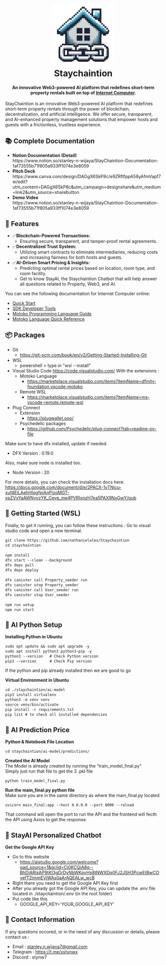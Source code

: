<h1 align="center">
  <br>
  <a href="https://github.com/nathanielalex/Staychaintion"><img src="./src/public/Staychaintion_Logo_Final.png" alt="Staychaintion" width="200"></a>
  <br>
  	Staychaintion
  <br>
</h1>

<h4 align="center"> An innovative Web3-powered AI platform that redefines short-term property rentals built on top of <a href="https://internetcomputer.org/docs/current/motoko/tutorial" target="_blank">Internet Computer</a>.</h4>

StayChaintion is an innovative Web3-powered AI platform that redefines short-term property rentals through the power of blockchain, decentralization, and artificial intelligence. We offer secure, transparent, and AI-enhanced property management solutions that empower hosts and guests with a frictionless, trustless experience.


## 📚 Complete Documentation

<ul>
    <li><b>Notion Documentation (Detail)</b></li>
    https://www.notion.so/stanley-n-wijaya/StayChaintion-Documentation-1af73555b71f805a933ff1074e3e8059
    <li><b>Pitch Deck</b></li>
    https://www.canva.com/design/DAGgX6SkP8c/e9ZRfIfppA58yAfmVapf7w/edit?utm_content=DAGgX6SkP8c&utm_campaign=designshare&utm_medium=link2&utm_source=sharebutton
    <li><b>Demo Video</b></li>
    https://www.notion.so/stanley-n-wijaya/StayChaintion-Documentation-1af73555b71f805a933ff1074e3e8059
</ul>


## 🚩 Features
- ✅**Blockchain-Powered Transactions:**
    - Ensuring secure, transparent, and tamper-proof rental agreements.
- ✅**Decentralized Trust System:**
    - Utilizing smart contracts to eliminate intermediaries, reducing costs and increasing fairness for both hosts and guests.
- ✅**AI-Driven Smart Pricing & Insights:**
    - Predicting optimal rental prices based on location, room type, and room facility.
    - Get to know StayAI, the Staychaintion Chatbot that will help answer all questions related to Property, Web3, and AI.


You can see the following documentation for Internet Computer online:
- [Quick Start](https://internetcomputer.org/docs/current/developer-docs/setup/deploy-locally)
- [SDK Developer Tools](https://internetcomputer.org/docs/current/developer-docs/setup/install)
- [Motoko Programming Language Guide](https://internetcomputer.org/docs/current/motoko/main/motoko)
- [Motoko Language Quick Reference](https://internetcomputer.org/docs/current/motoko/main/language-manual)


## 📦 Packages
- Git
    - https://git-scm.com/book/en/v2/Getting-Started-Installing-Git
- WSL
    - powershell > type in "wsl --install"
- Visual Studio Code https://code.visualstudio.com/ With the extensions :
    - Motoko Language
        - https://marketplace.visualstudio.com/items?itemName=dfinity-foundation.vscode-motoko
    - Remote WSL
        - https://marketplace.visualstudio.com/items?itemName=ms-vscode-remote.remote-wsl
- Plug Connect
    - Extension
        - https://plugwallet.ooo/
    - Psychedelic packages
        - https://github.com/Psychedelic/plug-connect?tab=readme-ov-file

Make sure to have dfx installed, update if needed.
- DFX Version : 0.19.0

Also, make sure node is installed too.
- Node Version : 20

For more details, you can check the installation docs here:
<br>
https://docs.google.com/document/d/e/2PACX-1vTNicu-xuf4EiLAehHIqgfpjAnPjzqMGT-xpZVvYaAWNyvzYK_Ceve_me4PVRIxpzH7ea5PAX9NxGwY/pub


## 📜 Getting Started (WSL)
Finally, to get it running, you can follow these instructions :
Go to visual studio code and open a new terminal.

```
git clone https://github.com/nathanielalex/Staychaintion
cd staychaintion

npm install
dfx start --clean --background
dfx deps pull
dfx deps deploy

dfx canister call Property_seeder run
dfx canister stop Property_seeder
dfx canister call User_seeder run
dfx canister stop User_seeder

npm run setup
npm run start
```


## 🤖 AI Python Setup

**Installing Python in Ubuntu**
```
sudo apt update && sudo apt upgrade -y
sudo apt install python3 python3-pip -y
python3 --version   # Check Python version
pip3 --version      # Check Pip version
```
If the python and pip already installed then we are good to go

**Virtual Environment in Ubuntu**
```
cd ./staychaintion/ai-model
pip3 install virtualenv
python3 -m venv venv
source venv/bin/activate
pip install -r requirements.txt
pip list # to check all installed dependencies
```


## 💸 AI Prediction Price
**Python & Notebook File Location**
```
cd staychaintion/ai-model/predictions/
```
**Created the AI Model**
<br>
The Model is already created by running the “train_model_final.py”
<br>
Simply just run that file to get the 3 .pkl file
```
python train_model_final.py
```
**Run the main_final.py python file**
<br>
Make sure you are in the same directory as where the main_final.py located
```
uvicorn main_final:app --host 0.0.0.0 --port 8000 --reload
```
That command will open the port to run the API and the frontend will fecth the API using Axios to get the response.


## 💸 StayAI Personalized Chatbot
**Get the Google API Key**

- Go to this website
    - https://aistudio.google.com/welcome?gad_source=1&gclid=Cj0KCQiA8q--BhDiARIsAP9tKI3gDrDyNbWKpyHs8tNWXDq0FJ2JSH3PcwEtBwCOyefT2immEViWAs0aArAQEALw_wcB
- Right there you need to get the Google API Key first
- After you already got the Google API Key, you can update the .env file located in ./staychaintion/.env (in the root folder)
- Put code like this
    - GOOGLE_API_KEY='YOUR_GOOGLE_API_KEY’


## 📧 Contact Information
If any questions occured, or in the need of any discussion or details,
please contact us :
- Email : stanley.n.wijaya7@gmail.com
- Telegram : https://t.me/xstynwx
- Discord : stynw7
